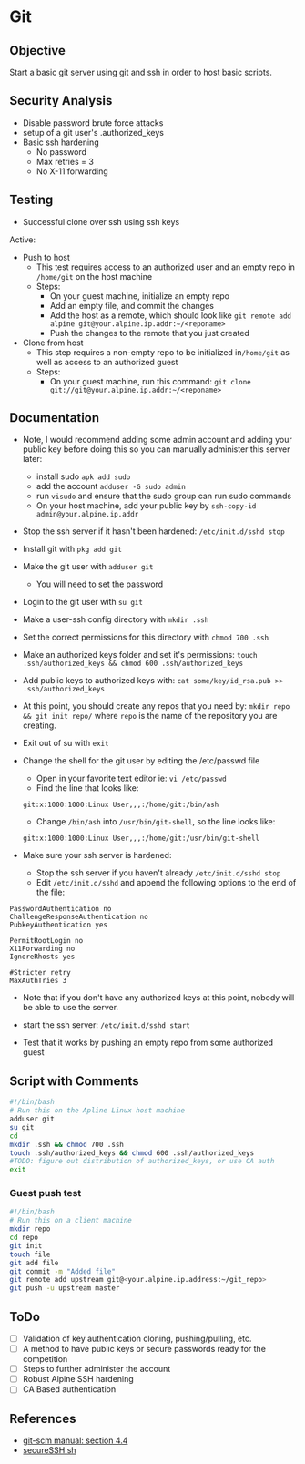# Git

## Objective
Start a basic git server using git and ssh in order
to host basic scripts.

## Security Analysis

- Disable password brute force attacks
- setup of a git user's .authorized_keys
- Basic ssh hardening
  - No password
  - Max retries = 3
  - No X-11 forwarding

## Testing

- Successful clone over ssh using ssh keys

Active:

- Push to host
  - This test requires access to an authorized user and an empty repo
  in `/home/git` on the host machine
  - Steps:
    - On your guest machine, initialize an empty repo
    - Add an empty file, and commit the changes
    - Add the host as a remote, which should look
    like `git remote add alpine git@your.alpine.ip.addr:~/<reponame>`
    - Push the changes to the remote that you just created
- Clone from host
  - This step requires a non-empty repo to be initialized in`/home/git`
  as well as access to an authorized guest
  - Steps:
    - On your guest machine, run this command: `git clone git://git@your.alpine.ip.addr:~/<reponame>`

## Documentation
- Note, I would recommend adding some admin account and adding your public key before
doing this so you can manually administer this server later:
  - install sudo `apk add sudo`
  - add the account `adduser -G sudo admin`
  - run `visudo` and ensure that the sudo group can run sudo commands
  - On your host machine, add your public key by `ssh-copy-id admin@your.alpine.ip.addr`
- Stop the ssh server if it hasn't been hardened: `/etc/init.d/sshd stop`
- Install git with `pkg add git`
- Make the git user with `adduser git`
  - You will need to set the password
- Login to the git user with `su git` 
- Make a user-ssh config directory with `mkdir .ssh`
 - Set the correct permissions for this directory with `chmod 700 .ssh`
- Make an authorized keys folder and set it's permissions:
`touch .ssh/authorized_keys && chmod 600 .ssh/authorized_keys`
- Add public keys to authorized keys with:
`cat some/key/id_rsa.pub >> .ssh/authorized_keys`
- At this point, you should create any repos that you need by:
`mkdir repo && git init repo/` where `repo` is the name of the repository
you are creating.
- Exit out of su with `exit`
- Change the shell for the git user by editing the /etc/passwd file
  - Open in your favorite text editor ie: `vi /etc/passwd`
  - Find the line that looks like:

  `git:x:1000:1000:Linux User,,,:/home/git:/bin/ash`
  - Change `/bin/ash` into `/usr/bin/git-shell`, so the line looks like:

  `git:x:1000:1000:Linux User,,,:/home/git:/usr/bin/git-shell`

- Make sure your ssh server is hardened:
  - Stop the ssh server if you haven't already `/etc/init.d/sshd stop`
  - Edit `/etc/init.d/sshd` and append the following options to the end of the file: 

```/etc/sshd_config
PasswordAuthentication no
ChallengeResponseAuthentication no
PubkeyAuthentication yes

PermitRootLogin no
X11Forwarding no
IgnoreRhosts yes

#Stricter retry
MaxAuthTries 3
```
  - Note that if you don't have any authorized keys at this point, nobody will be able
  to use the server.
  - start the ssh server: `/etc/init.d/sshd start`

- Test that it works by pushing an empty repo from 
some authorized guest

## Script with Comments

```bash
#!/bin/bash
# Run this on the Apline Linux host machine
adduser git
su git
cd
mkdir .ssh && chmod 700 .ssh
touch .ssh/authorized_keys && chmod 600 .ssh/authorized_keys
#TODO: figure out distribution of authorized_keys, or use CA auth
exit
```

### Guest push test

```bash
#!/bin/bash
# Run this on a client machine
mkdir repo
cd repo
git init
touch file
git add file
git commit -m "Added file"
git remote add upstream git@<your.alpine.ip.address:~/git_repo>
git push -u upstream master
```


## ToDo

- [ ]  Validation of key authentication cloning, pushing/pulling, etc.
- [ ]  A method to have public keys or secure passwords ready for the competition
- [ ]  Steps to further administer the account
- [ ]  Robust Alpine SSH hardening
- [ ]  CA Based authentication

## References

- [git-scm manual: section 4.4](https://git-scm.com/book/en/v2/Git-on-the-Server-Setting-Up-the-Server)
- [secureSSH.sh](../../../Arch/services/ssh/secureSSH.sh)

